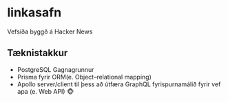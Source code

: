 # linkasafn
Vefsíða byggð á Hacker News

## Tæknistakkur
* PostgreSQL Gagnagrunnur
* Prisma fyrir ORM(e. Object–relational mapping)
* Apollo server/client til þess að útfæra GraphQL fyrispurnamálið fyrir vef apa (e. Web API) 🐵
